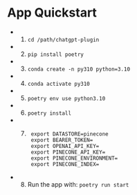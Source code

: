 # App Quickstart
- 1. `cd /path/chatgpt-plugin`
- 2. `pip install poetry`
- 3. `conda create -n py310 python=3.10`
- 4. `conda activate py310`
- 5. `poetry env use python3.10`
- 6. `poetry install`
- 7. ```
      export DATASTORE=pinecone
      export BEARER_TOKEN=
      export OPENAI_API_KEY=
      export PINECONE_API_KEY=
      export PINECONE_ENVIRONMENT=
      export PINECONE_INDEX=
      ```
- 8. Run the app with:
     `poetry run start`